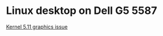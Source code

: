 # Linux desktop on Dell G5 5587

[Kernel 5.11 graphics issue](https://petescode.github.io/linux-desktop/g5-5587/kernel-5.11-graphics-issue)
